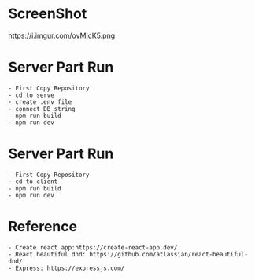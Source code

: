 # ScreenShot

https://i.imgur.com/ovMIcK5.png

# Server Part Run

    - First Copy Repository
    - cd to serve
    - create .env file
    - connect DB string
    - npm run build
    - npm run dev

# Server Part Run

    - First Copy Repository
    - cd to client
    - npm run build
    - npm run dev

# Reference

    - Create react app:https://create-react-app.dev/
    - React beautiful dnd: https://github.com/atlassian/react-beautiful-dnd/
    - Express: https://expressjs.com/
